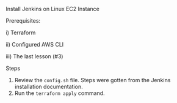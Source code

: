 Install Jenkins on Linux EC2 Instance

Prerequisites:

i)    Terraform

ii)   Configured AWS CLI

iii)  The last lesson (#3)

Steps

1)   Review the ``` config.sh ``` file. Steps were gotten from the Jenkins installation documentation.
2)   Run the ``` terraform apply ``` command.
